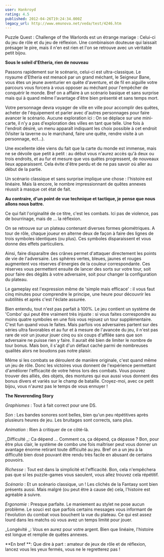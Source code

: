 ```yaml
---
user: Hankroyd
rating: 4.5
published: 2012-04-26T19:24:34.000Z
legacy_url: http://www.emunova.net/veda/test/4246.htm
---
```

Puzzle Quest : Challenge of the Warlords est un étrange mariage : Celui-ci du jeu de rôle et du jeu de réflexion. Une combinaison douteuse qui laissait présager le pire, mais il n'en est rien et l'on se retrouve avec un véritable petit bijou.  

  

  

**Sous le soleil d'Etheria, rien de nouveau**  

  

Passons rapidement sur le scénario, celui-ci est ultra-classique. Le royaume d'Etheria est menacé par un grand méchant, le Seigneur Bane, vous êtes un jeune aventurier en quête d'aventure, et de fil en aiguille votre parcours vous forcera à vous opposer au méchant pour l'empêcher de conquérir le monde. Bref on a affaire à un scénario basique et sans surprise mais qui à quand même l'avantage d'être bien présenté et sans temps mort.  

  

Votre personnage devra voyager de ville en ville pour accomplir des quêtes, acheter de l'équipement et parler avec d'autres personnages pour faire avancer le scénario. Aucune exploration ici : On se déplace sur une mini-carte, il n'y a pas d'exploration des villes en tant que telle. Une fois à l'endroit désiré, un menu apparaît indiquant les choix possible à cet endroit (Visiter la taverne ou le marchand, faire une quête, rendre visite à un personnage, ect...).  

Une excellente idée viens du fait que la carte du monde est immense, mais ne se dévoile que petit à petit : au début vous n'aurez accès qu'à deux ou trois endroits, et au fur et mesure que vos quêtes progressent, de nouveaux lieux apparaissent. Cela évite d'être perdu et de ne pas savoir où aller au début de la partie.  

Un scénario classique et sans surprise implique une chose : l'histoire est linéaire. Mais là encore, le nombre impressionnant de quêtes annexes réussit à masque cet état de fait.  

  

  

**Au contraire, d'un point de vue technique et tactique, je pense que nous allons nous battre.**  

  

Ce qui fait l'originalité de ce titre, c'est les combats. Ici pas de violence, pas de bourrinage, mais de ... la réflexion.  

On se retrouve sur un plateau contenant diverses formes géométriques. A tour de rôle, chaque joueur en alterne deux de façon à faire des lignes de trois symboles identiques (ou plus). Ces symboles disparaissent et vous donne des effets particuliers.  

Ainsi, faire disparaître des crânes permet d'attaquer directement les points de vie de l'adversaire. Les sphères vertes, bleues, jaunes et rouges augmentent vos réserves d'énergies de la couleur correspondante. Ces réserves vous permettent ensuite de lancer des sorts sur votre tour, soit pour faire des dégâts à votre adversaire, soit pour changer la configuration du plateau.  

Le gameplay est l'expression même de 'simple mais efficace' : il vous faut cinq minutes pour comprendre le principe, une heure pour découvrir les subtilités et après c'est l'éclate assurée.  

  

Bien entendu, tout n'est pas parfait à 100%. Le jeu contient un système de 'Combo' qui peut être vraiment très injuste : si vous faites correspondre au moins quatre symboles en une fois vous rejouez un tour supplémentaire. C'est fun quand vous le faites. Mais parfois vos adversaires partent sur des séries ultra favorables et au fur et à mesure de l'avancée du jeu, il n'est pas rare de voir un joueur jouer cinq ou six coups d'affilée sans que son adversaire ne puisse rien y faire. Il aurait été bien de limiter le nombre de tour bonus. Mais bon, il s'agit d'un défaut caché parmi de nombreuses qualités alors ne boudons pas notre plaisir.  

  

Même si les combats se déroulent de manière originale, c'est quand même un jeu de rôle. Donc les victoires vous donnent de l'expérience permettant d'améliorer l'efficacité de votre héros lors des combats. Vous pouvez trouver des alliés, des objets, des montures qui eux aussi vous donnent des bonus divers et variés sur le champ de bataille. Croyez-moi, avec ce petit bijou, vous n'aurez pas le temps de vous ennuyer !  

  

  

**The Neverending Story**  

  

_Graphismes_ : Tout à fait correct pour une DS.  

  

_Son_ : Les bandes sonores sont belles, bien qu'un peu répétitives après plusieurs heures de jeu. Les bruitages sont corrects, sans plus.  

  

_Animation_ : Rien à critiquer de ce côté-là.  

  

_Difficulté _: Ca dépend ... Comment ca, ça dépend, ça dépasse ? Bon, pour être plus clair, le système de combo une fois maîtriser peut vous donner un avantage énorme retirant toute difficulté au jeu. Bref on a un jeu à la difficulté bien dosé pouvant être rendu très facile en abusant de certains pouvoirs.  

  

_Richesse_ : Tout est dans la simplicité et l'efficacité. Bon, cela n'empêchera pas que si les puzzle-games vous saoulent, vous allez trouvez cela répétitif.  

  

_Scénario_ : Et un scénario classique, un ! Les clichés de la Fantasy sont bien présents aussi. Mais malgré (ou peut être à cause de) cela, l'histoire est agréable à suivre.  

  

_Ergonomie_ : Presque parfaite. Le maniement au stylet ne pose aucun problème. Le souci est que parfois certains messages vous informant de l'évolution du combat vous bouchent la vue du plateau. Ce qui est assez lourd dans les matchs où vous avez un temps limité pour jouer.  

  

_Longévité _: Vous en aurez pour votre argent. Bien que linéaire, l'histoire est longue et remplie de quêtes annexes.  

  

**En bref **: Que dire à part : amateur de jeux de rôle et de réflexion, lancez vous les yeux fermés, vous ne le regretterez pas !